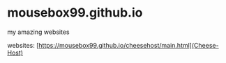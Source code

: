 # mousebox99.github.io

my amazing websites

websites:
[https://mousebox99.github.io/cheesehost/main.html](Cheese-Host)
